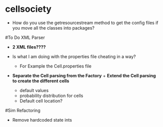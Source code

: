 # cellsociety
- How do you use the getresourcestream method to get the config files if you move all the classes into packages?



#To Do XML Parser

- **2 XML files????**
- Is what I am doing with the properties file cheating in a way?
  + For Example the Cell.properties file

- **Separate the Cell parsing from the Factory** + **Extend the Cell parsing to create the different cells**
  + default values
  + probability distribution for cells
  + Default cell location?

#Sim Refactoring

- Remove hardcoded state ints

